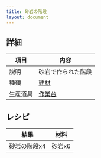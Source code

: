 ```yaml
---
title: 砂岩の階段
layout: document
---
```

## 詳細

|項目|内容|
|---|---|
|説明|砂岩で作られた階段|
|種類|[建材](建材)|
|生産道具|[作業台](作業台)|

## レシピ

|結果|材料|
|---|---|
|[砂岩の階段](砂岩の階段)x4|[砂岩](砂岩)x6|

